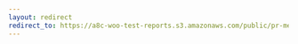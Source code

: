 ```yaml
---
layout: redirect
redirect_to: https://a8c-woo-test-reports.s3.amazonaws.com/public/pr-merge/37665/api/index.html
---
```

